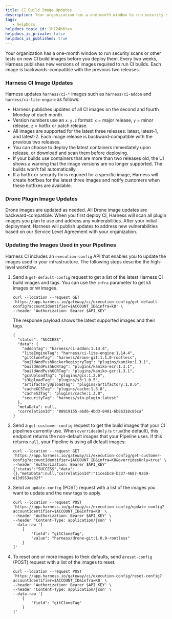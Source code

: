 ```yaml
---
title: CI Build Image Updates
description: Your organization has a one-month window to run security scans or other tests on new CI build images before you deploy them. Every two weeks, Harness publishes new versions of images required to run…
tags: 
   - helpDocs
helpdocs_topic_id: 1h724b6txn
helpdocs_is_private: false
helpdocs_is_published: true
---
```


Your organization has a one-month window to run security scans or other
tests on new CI build images before you deploy them. Every two weeks,
Harness publishes new versions of images required to run CI builds. Each
image is backwards-compatible with the previous two releases.

### Harness CI Image Updates

Harness updates `harness/ci-*` images such as `harness/ci-addon` and
`harness/ci-lite-engine` as follows:

-   Harness publishes updates of all CI images on the second and fourth
    Monday of each month.
-   Version numbers use an `x.y.z` format: `x` = major release, `y` =
    minor release, `z` = hotfix or patch release.
-   All images are supported for the latest three releases: latest,
    latest-1, and latest-2. Each image release is backward-compatible
    with the previous two releases.
-   You can choose to deploy the latest containers immediately upon
    release, or download and scan them before deploying.
-   If your builds use containers that are more than two releases old,
    the UI shows a warning that the image versions are no longer
    supported. The builds won\'t fail automatically.
-   If a hotfix or security fix is required for a specific image,
    Harness will create hotfixes for the latest three images and notify
    customers when these hotfixes are available.

### Drone Plugin Image Updates

Drone images are updated as needed. All Drone image updates are
backward-compatible. When you first deploy CI, Harness will scan all
plugin images you plan to use and address any vulnerabilities. After
your initial deployment, Harness will publish updates to address new
vulnerabilities based on our Service Level Agreement with your
organization.

### Updating the Images Used in your Pipelines

Harness CI includes an `execution-config` API that enables you to update
the images used in your infrastructure. The following steps describe the
high-level workflow.

1.  Send a `get-default-config` request to get a list of the latest
    Harness CI build images and tags. You can use the `infra` parameter
    to get `k8` images or `VM` images.

        curl --location --request GET 'https://app.harness.io/gateway/ci/execution-config/get-default-config?accountIdentifier=$ACCOUNT_ID&infra=k8' \
        --header 'Authorization: Bearer $API_KEY'

    The response payload shows the latest supported images and their
    tags.

    ``` {.hljs .json}
    {
      "status": "SUCCESS",
      "data": {
        "addonTag": "harness/ci-addon:1.14.4",
        "liteEngineTag": "harness/ci-lite-engine:1.14.4",
        "gitCloneTag": "harness/drone-git:1.1.0-rootless",
        "buildAndPushDockerRegistryTag": "plugins/kaniko:1.3.1",
        "buildAndPushECRTag": "plugins/kaniko-ecr:1.3.1",
        "buildAndPushGCRTag": "plugins/kaniko-gcr:1.3.1",
        "gcsUploadTag": "plugins/gcs:1.2.6",
        "s3UploadTag": "plugins/s3:1.0.5",
        "artifactoryUploadTag": "plugins/artifactory:1.0.6",
        "cacheGCSTag": "plugins/cache:1.3.8",
        "cacheS3Tag": "plugins/cache:1.3.8",
        "securityTag": "harness/sto-plugin:latest"
      },
      "metaData": null,
      "correlationId": "08919155-a6d6-4bd3-8401-6b86318c85ca"
    }
    ```

2.  Send a `get-customer-config` request to get the build images that
    your CI pipelines currently use. When `overridesOnly` is `true`(the
    default), this endpoint returns the non-default images that your
    Pipeline uses. If this returns `null`, your Pipeline is using all
    default images:

    ``` {.hljs .bash}
    curl --location --request GET 'https://app.harness.io/gateway/ci/execution-config/get-customer-config?accountIdentifier=$ACCOUNT_ID&infra=K8&overridesOnly=true' \
    --header 'Authorization: Bearer $API_KEY' 
    {"status":"SUCCESS","data":{},"metaData":null,"correlationId":"11ce1bc8-b337-4687-9ab9-e13d553ae82f" 
    ```

3.  Send an `update-config` (POST) request with a list of the images you
    want to update and the new tags to apply.

    ``` {.hljs .bash}
    curl --location --request POST 'https://app.harness.io/gateway/ci/execution-config/update-config?accountIdentifier=$ACCOUNT_ID&infra=K8' \
    --header 'Authorization: Bearer $API_KEY' \
    --header 'Content-Type: application/json' \
    --data-raw '[
        {
            "field": "gitCloneTag",
            "value": "harness/drone-git:1.0.9-rootless"
        }
    ]'
    ```

4.  To reset one or more images to their defaults, send a`reset-config`
    (POST) request with a list of the images to reset.

        curl --location --request POST 'https://app.harness.io/gateway/ci/execution-config/reset-config?accountIdentifier=$ACCOUNT_ID&infra=K8' \
        --header 'Authorization: Bearer $API_KEY' \
        --header 'Content-Type: application/json' \
        --data-raw '[
            {
                "field": "gitCloneTag"
            }
        ]'

